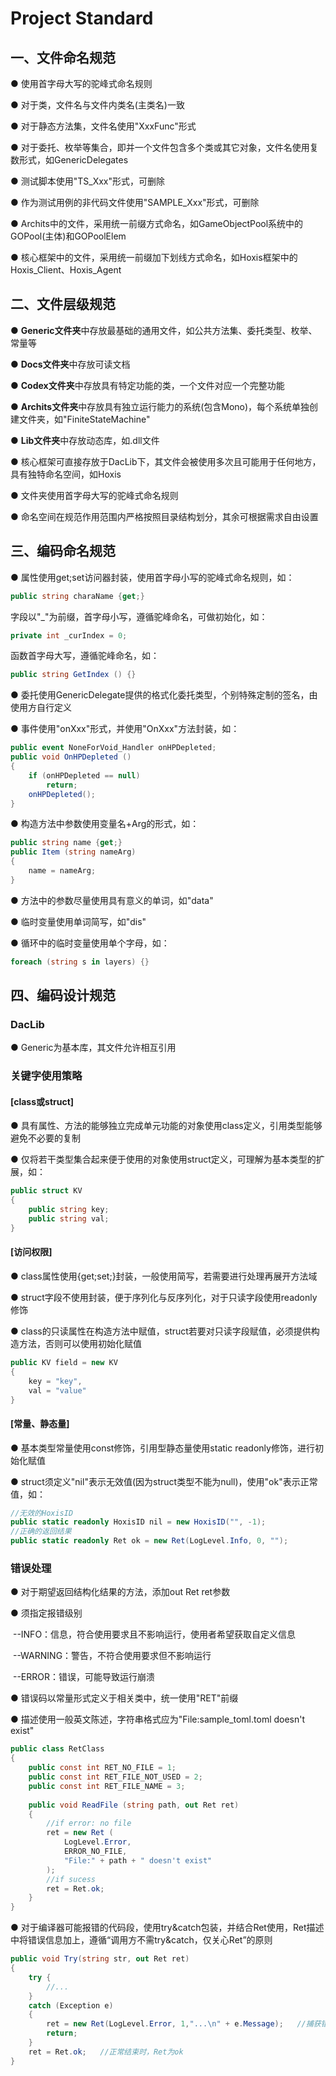# Project Standard

## 一、文件命名规范

● 使用首字母大写的驼峰式命名规则

● 对于类，文件名与文件内类名(主类名)一致

● 对于静态方法集，文件名使用"XxxFunc"形式

● 对于委托、枚举等集合，即并一个文件包含多个类或其它对象，文件名使用复数形式，如GenericDelegates

● 测试脚本使用"TS_Xxx"形式，可删除

● 作为测试用例的非代码文件使用"SAMPLE_Xxx"形式，可删除

● Archits中的文件，采用统一前缀方式命名，如GameObjectPool系统中的GOPool(主体)和GOPoolElem

● 核心框架中的文件，采用统一前缀加下划线方式命名，如Hoxis框架中的Hoxis_Client、Hoxis_Agent

## 二、文件层级规范

● **Generic文件夹**中存放最基础的通用文件，如公共方法集、委托类型、枚举、常量等

● **Docs文件夹**中存放可读文档

● **Codex文件夹**中存放具有特定功能的类，一个文件对应一个完整功能

● **Archits文件夹**中存放具有独立运行能力的系统(包含Mono)，每个系统单独创建文件夹，如"FiniteStateMachine"

● **Lib文件夹**中存放动态库，如.dll文件

● 核心框架可直接存放于DacLib下，其文件会被使用多次且可能用于任何地方，具有独特命名空间，如Hoxis

● 文件夹使用首字母大写的驼峰式命名规则

● 命名空间在规范作用范围内严格按照目录结构划分，其余可根据需求自由设置

## 三、编码命名规范

● 属性使用get;set访问器封装，使用首字母小写的驼峰式命名规则，如：

```c#
public string charaName {get;}
```

字段以"_"为前缀，首字母小写，遵循驼峰命名，可做初始化，如：

```c#
private int _curIndex = 0;
```

函数首字母大写，遵循驼峰命名，如：

```c#
public string GetIndex () {}
```

● 委托使用GenericDelegate提供的格式化委托类型，个别特殊定制的签名，由使用方自行定义

● 事件使用"onXxx"形式，并使用"OnXxx"方法封装，如：

```c#
public event NoneForVoid_Handler onHPDepleted;
public void OnHPDepleted ()
{
    if (onHPDepleted == null)
    	return;
    onHPDepleted();
}
```

● 构造方法中参数使用变量名+Arg的形式，如：

```c#
public string name {get;}
public Item (string nameArg)
{
    name = nameArg;
}
```

● 方法中的参数尽量使用具有意义的单词，如"data"

● 临时变量使用单词简写，如"dis"

● 循环中的临时变量使用单个字母，如：

```c#
foreach (string s in layers) {}
```

## 四、编码设计规范

### DacLib

● Generic为基本库，其文件允许相互引用

### 关键字使用策略

#### [class或struct]

● 具有属性、方法的能够独立完成单元功能的对象使用class定义，引用类型能够避免不必要的复制

● 仅将若干类型集合起来便于使用的对象使用struct定义，可理解为基本类型的扩展，如：

```c#
public struct KV
{
    public string key;
    public string val;
}
```

#### [访问权限]

● class属性使用{get;set;}封装，一般使用简写，若需要进行处理再展开方法域

● struct字段不使用封装，便于序列化与反序列化，对于只读字段使用readonly修饰

● class的只读属性在构造方法中赋值，struct若要对只读字段赋值，必须提供构造方法，否则可以使用初始化赋值

```c#
public KV field = new KV
{
    key = "key",
    val = "value"
}
```

#### [常量、静态量]

● 基本类型常量使用const修饰，引用型静态量使用static readonly修饰，进行初始化赋值

● struct须定义"nil"表示无效值(因为struct类型不能为null)，使用"ok"表示正常值，如：

```c#
//无效的HoxisID
public static readonly HoxisID nil = new HoxisID("", -1);
//正确的返回结果
public static readonly Ret ok = new Ret(LogLevel.Info, 0, "");
```

### 错误处理

● 对于期望返回结构化结果的方法，添加out Ret ret参数

● 须指定报错级别

​	--INFO：信息，符合使用要求且不影响运行，使用者希望获取自定义信息

​	--WARNING：警告，不符合使用要求但不影响运行

​	--ERROR：错误，可能导致运行崩溃

● 错误码以常量形式定义于相关类中，统一使用"RET"前缀

● 描述使用一般英文陈述，字符串格式应为"File:sample_toml.toml doesn't exist"

```c#
public class RetClass
{
    public const int RET_NO_FILE = 1;
    public const int RET_FILE_NOT_USED = 2;
    public const int RET_FILE_NAME = 3;
    
    public void ReadFile (string path, out Ret ret)
    {
        //if error: no file
        ret = new Ret (
            LogLevel.Error,
            ERROR_NO_FILE,
            "File:" + path + " doesn't exist"
        );
        //if sucess
        ret = Ret.ok;
    }
}
```

● 对于编译器可能报错的代码段，使用try&catch包装，并结合Ret使用，Ret描述中将错误信息加上，遵循“调用方不需try&catch，仅关心Ret”的原则

```c#
public void Try(string str, out Ret ret)
{
    try {
        //...
    }
    catch (Exception e)
    {
        ret = new Ret(LogLevel.Error, 1,"...\n" + e.Message);	//捕获错误时，Ret报错并返回
        return;
    }
    ret = Ret.ok;	//正常结束时，Ret为ok
}
```

